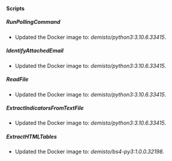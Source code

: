 
#### Scripts
##### RunPollingCommand
- Updated the Docker image to: *demisto/python3:3.10.6.33415*.

##### IdentifyAttachedEmail
- Updated the Docker image to: *demisto/python3:3.10.6.33415*.

##### ReadFile
- Updated the Docker image to: *demisto/python3:3.10.6.33415*.

##### ExtractIndicatorsFromTextFile
- Updated the Docker image to: *demisto/python3:3.10.6.33415*.

##### ExtractHTMLTables
- Updated the Docker image to: *demisto/bs4-py3:1.0.0.32198*.
